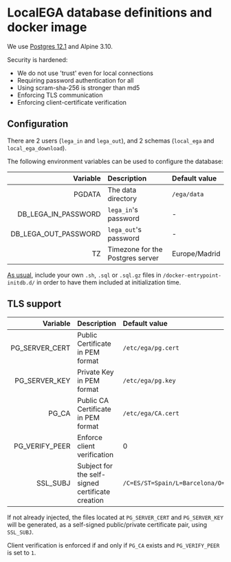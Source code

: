 # LocalEGA database definitions and docker image

We use
[Postgres 12.1](https://github.com/docker-library/postgres/tree/0d0485cb02e526f5a240b7740b46c35404aaf13f/12/alpine)
and Alpine 3.10.

Security is hardened:
- We do not use 'trust' even for local connections
- Requiring password authentication for all
- Using scram-sha-256 is stronger than md5
- Enforcing TLS communication
- Enforcing client-certificate verification

## Configuration

There are 2 users (`lega_in` and `lega_out`), and 2 schemas
(`local_ega` and `local_ega_download`).

The following environment variables can be used to configure the database:

| Variable                | Description                      | Default value |
|------------------------:|:---------------------------------|:--------------|
| PGDATA                  | The data directory               | `/ega/data`   |
| DB\_LEGA\_IN\_PASSWORD  | `lega_in`'s password             | -             |
| DB\_LEGA\_OUT\_PASSWORD | `lega_out`'s password            | -             |
| TZ                      | Timezone for the Postgres server | Europe/Madrid |


<a title="See Initialization scripts" href="https://hub.docker.com/_/postgres">As usual</a>, include your own `.sh`, `.sql` or `.sql.gz` files in `/docker-entrypoint-initdb.d/` in order to have them included at initialization time.

## TLS support

| Variable         | Description                                      | Default value      |
|-----------------:|:-------------------------------------------------|:-------------------|
| PG\_SERVER\_CERT | Public Certificate in PEM format                 | `/etc/ega/pg.cert` |
| PG\_SERVER\_KEY  | Private Key in PEM format                        | `/etc/ega/pg.key`  |
| PG\_CA           | Public CA Certificate in PEM format              | `/etc/ega/CA.cert` |
| PG\_VERIFY\_PEER | Enforce client verification                      | 0                  |
| SSL\_SUBJ        | Subject for the self-signed certificate creation | `/C=ES/ST=Spain/L=Barcelona/O=CRG/OU=SysDevs/CN=LocalEGA/emailAddress=all.ega@crg.eu` |

If not already injected, the files located at `PG_SERVER_CERT` and `PG_SERVER_KEY` will be generated, as a self-signed public/private certificate pair, using `SSL_SUBJ`.

Client verification is enforced if and only if `PG_CA` exists and `PG_VERIFY_PEER` is set to `1`.

